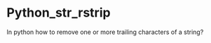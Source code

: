 Python_str_rstrip
=================

In python how to remove one or more trailing characters of a string?
